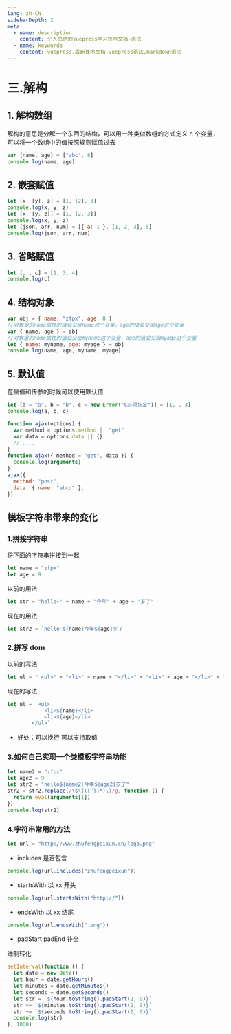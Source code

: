 ```yaml
---
lang: zh-CN
sidebarDepth: 2
meta:
  - name: description
    content: 个人总结的vuepress学习技术文档-语法
  - name: keywords
    content: vuepress,最新技术文档,vuepress语法,markdown语法
---
```


# 三.解构

## 1. 解构数组

解构的意思是分解一个东西的结构，可以用一种类似数组的方式定义 n 个变量，可以将一个数组中的值按照规则赋值过去

```js
var [name, age] = ["abc", 8]
console.log(name, age)
```

## 2. 嵌套赋值

```js
let [x, [y], z] = [1, [2], 3]
console.log(x, y, z)
let [x, [y, z]] = [1, [2, 3]]
console.log(x, y, z)
let [json, arr, num] = [{ a: 1 }, [1, 2, 3], 5]
console.log(json, arr, num)
```

## 3. 省略赋值

```js
let [, , c] = [1, 3, 4]
console.log(c)
```

## 4. 结构对象

```js
var obj = { name: "zfpx", age: 8 }
//对象里的name属性的值会交给name这个变量，age的值会交给age这个变量
var { name, age } = obj
//对象里的name属性的值会交给myname这个变量，age的值会交给myage这个变量
let { name: myname, age: myage } = obj
console.log(name, age, myname, myage)
```

## 5. 默认值

在赋值和传参的时候可以使用默认值

```js
let [a = "a", b = "b", c = new Error("C必须指定")] = [1, , 3]
console.log(a, b, c)

function ajax(options) {
  var method = options.method || "get"
  var data = options.data || {}
  //.....
}
function ajax({ method = "get", data }) {
  console.log(arguments)
}
ajax({
  method: "post",
  data: { name: "abcd" },
})
```

## 模板字符串带来的变化

### 1.拼接字符串

将下面的字符串拼接到一起

```js
let name = "zfpx"
let age = 9
```

以前的用法

```js
let str = "hello~" + name + "今年" + age + "岁了"
```

现在的用法

```js
let str2 = `hello~${name}今年${age}岁了`
```

### 2.拼写 dom

以前的写法

```js
let ul = " <ul>" + "<li>" + name + "</li>" + "<li>" + age + "</li>" + "</ul>"
```

现在的写法

```js
let ul = `<ul>
            <li>${name}</li>
            <li>${age}</li>
        </ul>`
```

- 好处：可以换行 可以支持取值

### 3.如何自己实现一个类模板字符串功能

```js
let name2 = "zfpx"
let age2 = 9
let str2 = "hello${name2}今年${age2}岁了"
str2 = str2.replace(/\$\{([^}]*)\}/g, function () {
  return eval(arguments[1])
})
console.log(str2)
```

### 4.字符串常用的方法

```js
let url = "http://www.zhufengpeixun.cn/logo.png"
```

- includes 是否包含

```js
console.log(url.includes("zhufengpeixun"))
```

- startsWith 以 xx 开头

```js
console.log(url.startsWith("http://"))
```

- endsWith 以 xx 结尾

```js
console.log(url.endsWith(".png"))
```

- padStart padEnd 补全

进制转化

```js
setInterval(function () {
  let date = new Date()
  let hour = date.getHours()
  let minutes = date.getMinutes()
  let seconds = date.getSeconds()
  let str = `${hour.toString().padStart(2, 0)}`
  str += `${minutes.toString().padStart(2, 0)}`
  str += `${seconds.toString().padStart(2, 0)}`
  console.log(str)
}, 1000)
```
